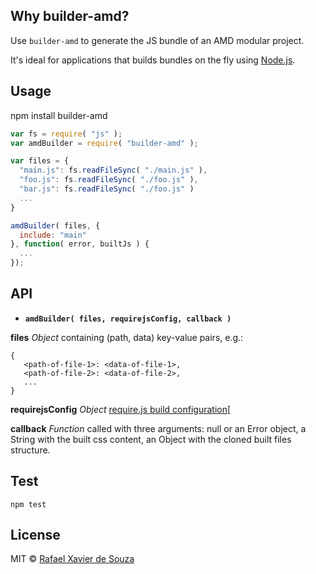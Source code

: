 ## Why builder-amd?

Use `builder-amd` to generate the JS bundle of an AMD modular project.

It's ideal for applications that builds bundles on the fly using [Node.js][].

[Node.js]: http://nodejs.org/

## Usage

   npm install builder-amd

```javascript
var fs = require( "js" );
var amdBuilder = require( "builder-amd" );

var files = {
  "main.js": fs.readFileSync( "./main.js" ),
  "foo.js": fs.readFileSync( "./foo.js" ),
  "bar.js": fs.readFileSync( "./foo.js" )
  ...
}

amdBuilder( files, {
  include: "main"
}, function( error, builtJs ) {
  ...
});
```

## API

- **`amdBuilder( files, requirejsConfig, callback )`**

**files** *Object* containing (path, data) key-value pairs, e.g.:

```
{
   <path-of-file-1>: <data-of-file-1>,
   <path-of-file-2>: <data-of-file-2>,
   ...
}
```

**requirejsConfig** *Object* [require.js build configuration][

**callback** *Function* called with three arguments: null or an Error object, a
String with the built css content, an Object with the cloned built files
structure.

[require.js build configuration]: https://github.com/jrburke/r.js/blob/master/build/example.build.js

## Test

    npm test

## License

MIT © [Rafael Xavier de Souza](http://rafael.xavier.blog.br)

